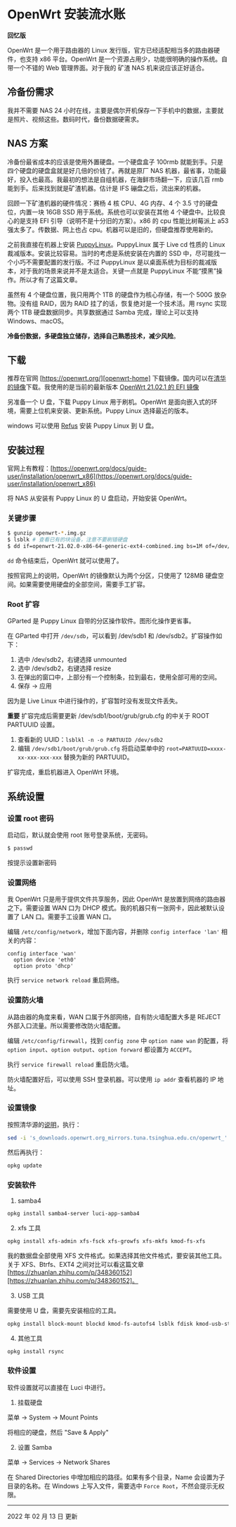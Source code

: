 # OpenWrt 安装流水账

**回忆版**

OpenWrt 是一个用于路由器的 Linux 发行版，官方已经适配相当多的路由器硬件，也支持 x86 平台。OpenWrt 是一个资源占用少，功能很明确的操作系统。自带一个不错的 Web 管理界面。对于我的 矿渣 NAS 机来说应该正好适合。

## 冷备份需求

我并不需要 NAS 24 小时在线，主要是偶尔开机保存一下手机中的数据，主要就是照片、视频这些。数码时代，备份数据硬需求。

## NAS 方案

冷备份最省成本的应该是使用外置硬盘。一个硬盘盒子 100rmb 就能到手。只是四个硬盘的硬盘盒就是好几倍的价钱了。再就是原厂 NAS 机器，最省事，功能最好，投入也最高。我最初的想法是自组机器，在海鲜市场翻一下，应该几百 rmb 能到手。后来找到就是矿渣机器。估计是 IFS 磞盘之后，流出来的机器。

回顾一下矿渣机器的硬件情况：赛杨 4 核 CPU、4G 内存、4 个 3.5 寸的硬盘位，内置一块 16GB SSD 用于系统。系统也可以安装在其他 4 个硬盘中。比较良心的是支持 EFI 引导（说明不是十分旧的方案）。x86 的 cpu 性能比树莓派上 a53 强太多了。传数据、网上也占 cpu。机器可以是旧的，但硬盘推荐使用新的。

之前我直接在机器上安装 [PuppyLinux][puppylinux-home]。PuppyLinux 属于 Live cd 性质的 Linux 裁减版本。安装比较容易。当时的考虑是系统安装在内置的 SSD 中，尽可能找一个小巧不需要配置的发行版。不过 PuppyLinux 是以桌面系统为目标的裁减版本，对于我的场景来说并不是太适合。关键一点就是 PuppyLinux 不能“摸黑”操作。所以才有了这篇文章。

虽然有 4 个硬盘位置，我只用两个 1TB 的硬盘作为核心存储，有一个 500G 放杂物。没有组 RAID，因为 RAID 挂了的话，恢复绝对是一个技术活。用 rsync 实现两个 1TB 硬盘数据同步。共享数据通过 Samba 完成，理论上可以支持 Windows、macOS。

**冷备份数据，多硬盘独立储存，选择自己熟悉技术，减少风险**。

[puppylinux-home]: https://puppylinux.com/

## 下载

推荐在官网 [https://openwrt.org/][openwrt-home] 下载镜像。国内可以在[清华的镜像][openwrt-mirror]下载。我使用的是当前的最新版本 [OpenWrt 21.02.1 的 EFI 镜像][openwrt-efi-img]

[openwrt-home]: https://openwrt.org/
[openwrt-mirror]: https://mirrors.tuna.tsinghua.edu.cn/openwrt/
[openwrt-efi-img]: https://mirrors.tuna.tsinghua.edu.cn/openwrt/releases/21.02.1/targets/x86/64/openwrt-21.02.1-x86-64-generic-ext4-combined-efi.img.gz

另准备一个 U 盘，下载 Puppy Linux 用于刷机。OpenWrt 是面向嵌入式的环境，需要上位机来安装、更新系统。Puppy Linux 选择最近的版本。

[puppy-linux-download]: https://puppylinux.com/index.html#download

windows 可以使用 [Refus](https://rufus.ie/zh/) 安装 Puppy Linux 到 U 盘。

## 安装过程

官网上有教程：[https://openwrt.org/docs/guide-user/installation/openwrt_x86](https://openwrt.org/docs/guide-user/installation/openwrt_x86)

将 NAS 从安装有 Puppy Linux 的 U 盘启动，开始安装 OpenWrt。

### 关键步骤

```sh
$ gunzip openwrt-*.img.gz
$ lsblk # 查看已有的块设备，注意不要刷错硬盘
$ dd if=openwrt-21.02.0-x86-64-generic-ext4-combined.img bs=1M of=/dev/sdX # 在我的机器上是 /dev/sdb
```

`dd` 命令结束后，OpenWrt 就可以使用了。

按照官网上的说明，OpenWrt 的镜像默认为两个分区，只使用了 128MB 硬盘空间。如果需要使用硬盘的全部空间，需要手工扩容。

### Root 扩容

GParted 是 Puppy Linux 自带的分区操作软件。图形化操作更省事。

在 GParted 中打开 `/dev/sdb`，可以看到 /dev/sdb1 和 /dev/sdb2。扩容操作如下：

1. 选中 /dev/sdb2，右键选择 unmounted
2. 选中 /dev/sdb2，右键选择 resize
3. 在弹出的窗口中，上部分有一个控制条，拉到最右，使用全部可用的空间。
4. 保存 -> 应用

因为是 Live Linux 中进行操作的，扩容暂时没有发现文件丢失。

**重要** 扩容完成后需要更新 /dev/sdb1/boot/grub/grub.cfg 的中关于 ROOT PARTUUID 设置。

1. 查看新的 UUID：`lsblkl -n -o PARTUUID /dev/sdb2`
2. 编辑 `/dev/sdb1/boot/grub/grub.cfg` 将启动菜单中的 `root=PARTUUID=xxxx-xx-xxx-xxx-xxx` 替换为新的 PARTUUID。

扩容完成，重启机器进入 OpenWrt 环境。

## 系统设置

### 设置 root 密码

启动后，默认就会使用 root 账号登录系统，无密码。

```sh
$ passwd
```

按提示设置新密码

### 设置网络

我 OpenWrt 只是用于提供文件共享服务，因此 OpenWrt 是放置到网络的路由器之下。需要设置 WAN 口为 DHCP 模式。我的机器只有一张网卡，因此被默认设置了 LAN 口。需要手工设置 WAN 口。

编辑 `/etc/config/network`，增加下面内容，并删除 `config interface 'lan'` 相关的内容：

```
config interface 'wan'
  option device 'eth0'
  option proto 'dhcp'
```

执行 `service network reload` 重启网络。

### 设置防火墙

从路由器的角度来看，WAN 口属于外部网络，自有防火墙配置大多是 REJECT 外部入口流量。所以需要修改防火墙配置。

编辑 `/etc/config/firewall`，找到 `config zone` 中 `option name wan` 的配置，将 `option input`、`option output`、`option forward` 都设置为 `ACCEPT`。

执行 `service firewall reload` 重启防火墙。

防火墙配置好后，可以使用 SSH 登录机器。可以使用 `ip addr` 查看机器的 IP 地址。

### 设置镜像

按照清华源的[说明][setup-openwrt-mirror]，执行：

```sh
sed -i 's_downloads.openwrt.org_mirrors.tuna.tsinghua.edu.cn/openwrt_' /etc/opkg/distfeeds.conf
```

[setup-openwrt-mirror]: https://mirrors.tuna.tsinghua.edu.cn/help/openwrt/

然后再执行：

```sh
opkg update
```

### 安装软件

1. samba4

```sh
opkg install samba4-server luci-app-samba4
```

2. xfs 工具

```sh
opkg install xfs-admin xfs-fsck xfs-growfs xfs-mkfs kmod-fs-xfs
```

我的数据盘全部使用 XFS 文件格式。如果选择其他文件格式，要安装其他工具。关于 XFS、Btrfs、EXT4 之间对比可以看这篇文章 [https://zhuanlan.zhihu.com/p/348360152][https://zhuanlan.zhihu.com/p/348360152]。

3. USB 工具

需要使用 U 盘，需要先安装相应的工具。

```sh
opkg install block-mount blockd kmod-fs-autofs4 lsblk fdisk kmod-usb-storage kmod-usb-storage-uas
```

4. 其他工具

```sh
opkg install rsync
```

### 软件设置

软件设置就可以直接在 Luci 中进行。

1. 挂载硬盘

菜单 -> System -> Mount Points

将相应的硬盘，然后 "Save & Apply"

2. 设置 Samba

菜单 -> Services -> Network Shares

在 Shared Directories 中增加相应的路径。如果有多个目录，Name 会设置为子目录的名称。在 Windows 上写入文件，需要选中 `Force Root`，不然会提示无权限。

---

2022 年 02 月 13 日 更新
